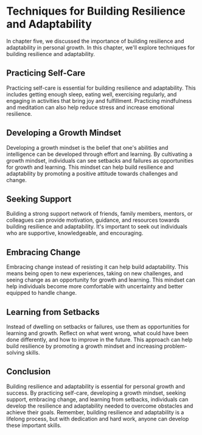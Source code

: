 Techniques for Building Resilience and Adaptability
====================================================================================================

In chapter five, we discussed the importance of building resilience and adaptability in personal growth. In this chapter, we'll explore techniques for building resilience and adaptability.

Practicing Self-Care
--------------------

Practicing self-care is essential for building resilience and adaptability. This includes getting enough sleep, eating well, exercising regularly, and engaging in activities that bring joy and fulfillment. Practicing mindfulness and meditation can also help reduce stress and increase emotional resilience.

Developing a Growth Mindset
---------------------------

Developing a growth mindset is the belief that one's abilities and intelligence can be developed through effort and learning. By cultivating a growth mindset, individuals can see setbacks and failures as opportunities for growth and learning. This mindset can help build resilience and adaptability by promoting a positive attitude towards challenges and change.

Seeking Support
---------------

Building a strong support network of friends, family members, mentors, or colleagues can provide motivation, guidance, and resources towards building resilience and adaptability. It's important to seek out individuals who are supportive, knowledgeable, and encouraging.

Embracing Change
----------------

Embracing change instead of resisting it can help build adaptability. This means being open to new experiences, taking on new challenges, and seeing change as an opportunity for growth and learning. This mindset can help individuals become more comfortable with uncertainty and better equipped to handle change.

Learning from Setbacks
----------------------

Instead of dwelling on setbacks or failures, use them as opportunities for learning and growth. Reflect on what went wrong, what could have been done differently, and how to improve in the future. This approach can help build resilience by promoting a growth mindset and increasing problem-solving skills.

Conclusion
----------

Building resilience and adaptability is essential for personal growth and success. By practicing self-care, developing a growth mindset, seeking support, embracing change, and learning from setbacks, individuals can develop the resilience and adaptability needed to overcome obstacles and achieve their goals. Remember, building resilience and adaptability is a lifelong process, but with dedication and hard work, anyone can develop these important skills.
